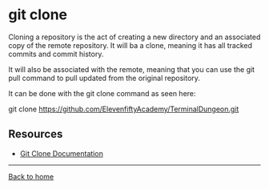 # git clone

Cloning a repository is the act of creating a new directory and an associated copy of the remote repository. It will ba a clone, meaning it has all tracked commits and commit history.

It will also be associated with the remote, meaning that you can use the git pull command to pull updated from the original repository.

It can be done with the git clone command as seen here:

git clone https://github.com/ElevenfiftyAcademy/TerminalDungeon.git


## Resources

- [Git Clone Documentation](https://git-scm.com/docs/git-clone)

---

[Back to home](../README.md)
